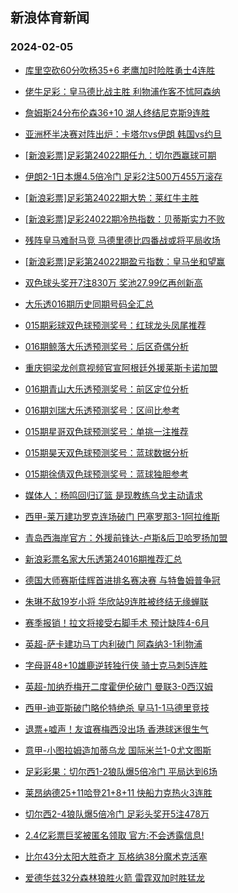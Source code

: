 ## 新浪体育新闻 
### 2024-02-05

+ [库里空砍60分吹杨35+6 老鹰加时险胜勇士4连胜](https://sports.sina.com.cn/basketball/nba/2024-02-04/doc-inafvwwp8712330.shtml)

+ [佬牛足彩：皇马德比战主胜 利物浦作客不怵阿森纳](https://sports.sina.com.cn/l/2024-02-04/doc-inafvsqq2054941.shtml)

+ [詹姆斯24分布伦森36+10 湖人终结尼克斯9连胜](https://sports.sina.com.cn/basketball/nba/2024-02-04/doc-inafvwwh4449445.shtml)

+ [亚洲杯半决赛对阵出炉：卡塔尔vs伊朗 韩国vs约旦](https://sports.sina.com.cn/china/asia/2024-02-04/doc-inafvnhn4663906.shtml)

+ [[新浪彩票]足彩第24022期任九：切尔西赢球可期](https://sports.sina.com.cn/l/2024-02-04/doc-inafuvkz9285571.shtml)

+ [伊朗2-1日本爆4.5倍冷门 足彩2注500万455万滚存](https://sports.sina.com.cn/l/2024-02-04/doc-inafvnhn4658715.shtml)

+ [[新浪彩票]足彩第24022期大势：莱红牛主胜](https://sports.sina.com.cn/l/2024-02-04/doc-inafuvky2508110.shtml)

+ [[新浪彩票]足彩24022期冷热指数：贝蒂斯实力不败](https://sports.sina.com.cn/l/2024-02-04/doc-inafuvky2509116.shtml)

+ [残阵皇马难耐马竞 马德里德比四番战或将平局收场](https://sports.sina.com.cn/l/2024-02-04/doc-inafvsqr8837677.shtml)

+ [[新浪彩票]足彩第24022期盈亏指数：皇马坐和望赢](https://sports.sina.com.cn/l/2024-02-04/doc-inafuvky2508877.shtml)

+ [双色球头奖开7注830万 奖池27.99亿再创新高](https://sports.sina.com.cn/l/2024-02-04/doc-inafwyiu3928187.shtml)

+ [大乐透016期历史同期号码全汇总](https://sports.sina.com.cn/l/2024-02-04/doc-inafwini8499628.shtml)

+ [015期彩球双色球预测奖号：红球龙头凤尾推荐](https://sports.sina.com.cn/l/2024-02-04/doc-inafwina4260599.shtml)

+ [016期鲸落大乐透预测奖号：后区奇偶分析](https://sports.sina.com.cn/l/2024-02-04/doc-inafwine8799219.shtml)

+ [重庆铜梁龙创意视频官宣阿根廷外援莱斯卡诺加盟](https://sports.sina.com.cn/china/b/2024-02-04/doc-inafwceh8893583.shtml)

+ [016期青山大乐透预测奖号：前区定位分析](https://sports.sina.com.cn/l/2024-02-04/doc-inafwini8514021.shtml)

+ [016期刘瑞大乐透预测奖号：区间比参考](https://sports.sina.com.cn/l/2024-02-04/doc-inafwinh1729398.shtml)

+ [015期星哥双色球预测奖号：单挑一注推荐](https://sports.sina.com.cn/l/2024-02-04/doc-inafwini8525771.shtml)

+ [015期昊天双色球预测奖号：蓝球数据分析](https://sports.sina.com.cn/l/2024-02-04/doc-inafwina4258871.shtml)

+ [015期徐倩双色球预测奖号：蓝球独胆参考](https://sports.sina.com.cn/l/2024-02-04/doc-inafwinh1749293.shtml)

+ [媒体人：杨鸣回归辽篮 是现教练乌戈主动请求](https://sports.sina.com.cn/basketball/cba/2024-02-04/doc-inafwtzy8593299.shtml)

+ [西甲-莱万建功罗克连场破门 巴塞罗那3-1阿拉维斯](https://sports.sina.com.cn/g/laliga/2024-02-04/doc-inafvnht8939173.shtml)

+ [青岛西海岸官方：外援前锋达-卢斯&后卫哈罗扬加盟](https://sports.sina.com.cn/china/j/2024-02-04/doc-inafwpuf8413634.shtml)

+ [新浪彩票名家大乐透第24016期推荐汇总](https://sports.sina.com.cn/l/2024-02-04/doc-inafwine8807844.shtml)

+ [德国大师赛斯佳辉首进排名赛决赛 与特鲁姆普争冠](https://sports.sina.com.cn/others/snooker/2024-02-04/doc-inafvsqk4541955.shtml)

+ [朱琳不敌19岁小将 华欣站9连胜被终结无缘蝉联](https://sports.sina.com.cn/tennis/china/2024-02-04/doc-inafwtzw4034733.shtml)

+ [赛季报销！拉文将接受右脚手术 预计缺阵4-6月](https://sports.sina.com.cn/basketball/nba/2024-02-04/doc-inafvsqr8817995.shtml)

+ [英超-萨卡建功马丁内利破门 阿森纳3-1利物浦](https://sports.sina.com.cn/g/pl/2024-02-05/doc-inafxvpn8011689.shtml)

+ [字母哥48+10雄鹿逆转独行侠 骑士克马刺5连胜](https://sports.sina.com.cn/basketball/nba/2024-02-04/doc-inafvwwk9008234.shtml)

+ [英超-加纳乔梅开二度霍伊伦破门 曼联3-0西汉姆](https://sports.sina.com.cn/g/pl/2024-02-05/doc-inafxvpn8013991.shtml)

+ [西甲-迪亚斯破门略伦特绝杀 皇马1-1马德里竞技](https://sports.sina.com.cn/g/laliga/2024-02-05/doc-inafxvpr7735776.shtml)

+ [退票+嘘声！友谊赛梅西没出场 香港球迷很生气](https://sports.sina.com.cn/china/2024-02-05/doc-inafxvpr7746279.shtml)

+ [意甲-小图拉姆造加蒂乌龙 国际米兰1-0尤文图斯](https://sports.sina.com.cn/g/seriea/2024-02-05/doc-inafxvpr7737421.shtml)

+ [足彩彩果：切尔西1-2狼队爆5倍冷门 平局达到6场](https://sports.sina.com.cn/l/2024-02-05/doc-inafxvpn8009071.shtml)

+ [莱昂纳德25+11哈登21+8+11 快船力克热火3连胜](https://sports.sina.com.cn/basketball/nba/2024-02-05/doc-inafxvpk3480826.shtml)

+ [切尔西2-4狼队爆5倍冷门 足彩头奖开5注478万](https://sports.sina.com.cn/l/2024-02-05/doc-inafxvpn8009071.shtml)

+ [2.4亿彩票巨奖被匿名领取 官方:不会透露信息!](https://sports.sina.com.cn/l/2024-02-05/doc-inafxrfq8138214.shtml)

+ [比尔43分太阳大胜奇才 瓦格纳38分魔术克活塞](https://sports.sina.com.cn/basketball/nba/2024-02-05/doc-inafxvpq0973320.shtml)

+ [爱德华兹32分森林狼胜火箭 雷霆双加时胜猛龙](https://sports.sina.com.cn/basketball/nba/2024-02-05/doc-inafxzvp7648689.shtml)

